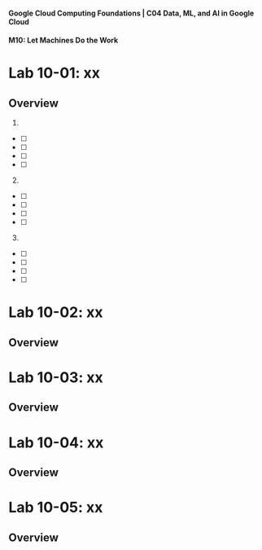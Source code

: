 #### Google Cloud Computing Foundations | C04 Data, ML, and AI in Google Cloud
#### M10: Let Machines Do the Work

# Lab 10-01: xx

## Overview 

1. 
- [ ] 
- [ ] 
- [ ] 
- [ ] 
> 

2. 
- [ ] 
- [ ] 
- [ ] 
- [ ] 
> 

3. 
- [ ] 
- [ ] 
- [ ] 
- [ ] 
> 

# Lab 10-02: xx

## Overview 

# Lab 10-03: xx

## Overview 

# Lab 10-04: xx

## Overview 

# Lab 10-05: xx

## Overview 